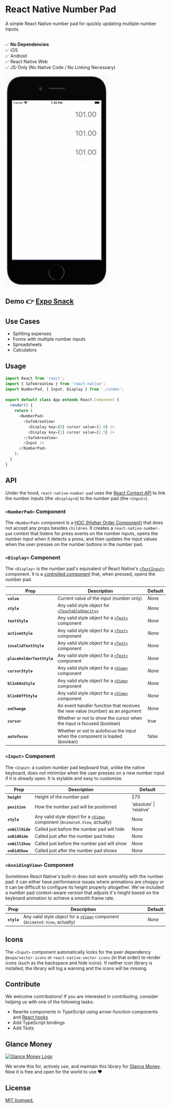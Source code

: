 # React Native Number Pad

A simple React Native number pad for quickly updating multiple number inputs.

<br />✅ **No Dependencies**
<br />✅ iOS
<br />✅ Android
<br />✅ React Native Web
<br />✅ JS-Only (No Native Code / No Linking Necessary)

![Screen Recording](screen-recording.gif)

## Demo 👉 <a href="https://snack.expo.io/@git/github.com/glancemoney/react-native-number-pad" target="_blank">Expo Snack</a>

## Use Cases

- Splitting expenses
- Forms with multiple number inputs
- Spreadsheets
- Calculators

## Usage

```js
import React from 'react';
import { SafeAreaView } from 'react-native';
import NumberPad, { Input, Display } from './index';

export default class App extends React.Component {
  render() {
    return (
      <NumberPad>
        <SafeAreaView>
          <Display key={0} cursor value={1.0} />
          <Display key={1} cursor value={2.5} />
        </SafeAreaView>
        <Input />
      </NumberPad>
    );
  }
}
```

## API

Under the hood, `react-native-number-pad` uses the [React Context API](https://reactjs.org/docs/context.html) to link the number inputs (the `<Display>`s) to the number pad (the `<Input>`).

### `<NumberPad>` Component

The `<NumberPad>` component is a [HOC (Higher Order Component)](https://reactjs.org/docs/higher-order-components.html) that does not accept any props besides `children`. It creates a `react-native-number-pad` context that listens for press events on the number inputs, opens the number input when it detects a press, and then updates the input values when the user presses on the number buttons in the number pad.

### `<Display>` Component

The `<Display>` is the number pad's equivalent of React Native's [`<TextInput>`](https://reactnative.dev/docs/textinput) component. It is a [controlled component](https://reactjs.org/docs/forms.html#controlled-components) that, when pressed, opens the number pad.

| Prop                       | Description                                                                                      | Default |
| -------------------------- | ------------------------------------------------------------------------------------------------ | ------- |
| **`value`**                | Current value of the input (number only)                                                         | _None_  |
| **`style`**                | Any valid style object for [`<TouchableOpacity>`](https://reactnative.dev/docs/touchableopacity) | _None_  |
| **`textStyle`**            | Any valid style object for a [`<Text>`](https://reactnative.dev/docs/text) component             | _None_  |
| **`activeStyle`**          | Any valid style object for a [`<Text>`](https://reactnative.dev/docs/text) component             | _None_  |
| **`invalidTextStyle`**     | Any valid style object for a [`<Text>`](https://reactnative.dev/docs/text) component             | _None_  |
| **`placeholderTextStyle`** | Any valid style object for a [`<Text>`](https://reactnative.dev/docs/text) component             | _None_  |
| **`cursorStyle`**          | Any valid style object for a [`<View>`](https://reactnative.dev/docs/view) component             | _None_  |
| **`blinkOnStyle`**         | Any valid style object for a [`<View>`](https://reactnative.dev/docs/view) component             | _None_  |
| **`blinkOffStyle`**        | Any valid style object for a [`<View>`](https://reactnative.dev/docs/view) component             | _None_  |
| **`onChange`**             | An event handler function that receives the new value (number) as an argument                    | _None_  |
| **`cursor`**               | Whether or not to show the cursor when the input is focused (boolean)                            | true    |
| **`autofocus`**            | Whether or not to autofocus the input when the component is loaded (boolean)                     | false   |

### `<Input>` Component

The `<Input>` a custom number pad keyboard that, unlike the native keyboard, does not minimize when the user presses on a new number input if it is already open. It is stylable and easy to customize.

| Prop             | Description                                                                                                      | Default                  |
| ---------------- | ---------------------------------------------------------------------------------------------------------------- | ------------------------ |
| **`height`**     | Height of the number pad                                                                                         | 270                      |
| **`position`**   | How the number pad will be positioned                                                                            | 'absolute' \| 'relative' |
| **`style`**      | Any valid style object for a [`<View>`](https://reactnative.dev/docs/view) component (`Animated.View`, actually) | _None_                   |
| **`onWillHide`** | Called just before the number pad will hide                                                                      | _None_                   |
| **`onDidHide`**  | Called just after the number pad hides                                                                           | _None_                   |
| **`onWillShow`** | Called just before the number pad will show                                                                      | _None_                   |
| **`onDidShow`**  | Called just after the number pad shows                                                                           | _None_                   |

### `<AvoidingView>` Component

Sometimes React Native's built-in [<KeyboardAvoidingView>](https://reactnative.dev/docs/keyboardavoidingview) does not work smoothly with the number pad: it can either have performance issues where animations are choppy or it can be difficult to configure its height properly altogether. We've included a number pad context-aware version that adjusts it's height based on the keyboard animation to achieve a smooth frame rate.

| Prop        | Description                                                                                                      | Default |
| ----------- | ---------------------------------------------------------------------------------------------------------------- | ------- |
| **`style`** | Any valid style object for a [`<View>`](https://reactnative.dev/docs/view) component (`Animated.View`, actually) | _None_  |

## Icons

The `<Input>` component automatically looks for the peer dependency `@expo/vector-icons` or `react-native-vector-icons` (in that order) to render icons (such as the backspace and hide icons). If neither icon library is installed, the library will log a warning and the icons will be missing.

## Contribute

We welcome contributions! If you are interested in contributing, consider helping us with one of the following tasks:

- Rewrite components in TypeScript using arrow-function components and [React hooks](https://reactjs.org/docs/hooks-intro.html)
- Add TypeScript bindings
- Add Tests

## Glance Money

[![Glance Money Logo](https://uploads-ssl.webflow.com/5ec80cb02fe1c031a342c6cc/5ecdb5f349bce13a545a2dae_Artboard%20Copy%2062.png)](https://glance.money)

We wrote this for, actively use, and maintain this library for [Glance Money](https://glance.money). Now it is free and open for the world to use ❤️

## License

[MIT licensed.](./LICENSE)

